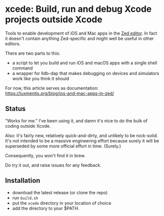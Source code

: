 # xcede: Build, run and debug Xcode projects outside Xcode

Tools to enable development of iOS and Mac apps in the [Zed editor](https://zed.dev/). In fact it doesn't
contain anything Zed-specific and might well be useful in other editors.

There are two parts to this:

- a script to let you build and run iOS and macOS apps with a single shell command
- a wrapper for lldb-dap that makes debugging on devices and simulators work like you think it should

For now, this article serves as documentation:
https://luxmentis.org/blog/ios-and-mac-apps-in-zed/

## Status

"Works for me." I've been using it, and damn it's nice to do the bulk of coding outside Xcode.

Also: it's fairly new, relatively quick-and-dirty, and unlikely to be rock-solid. It's not intended to be a
massive engineering effort because surely it will be superseded by some more official effort in time.
(Surely.)

Consequently, you won't find it in brew.

Do try it out, and raise issues for any feedback.

## Installation

- download the latest release (or clone the repo)
- run `build.sh`
- put the `xcede` directory in your location of choice
- add the directory to your $PATH.
